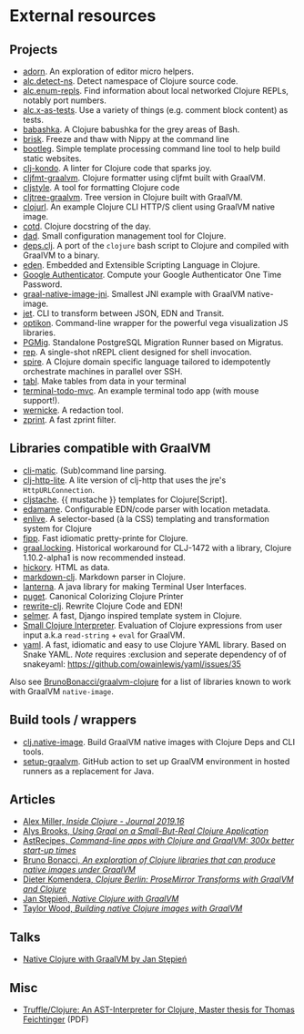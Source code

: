 # External resources

## Projects

- [adorn](https://github.com/sogaiu/adorn). An exploration of editor micro helpers.
- [alc.detect-ns](https://github.com/sogaiu/alc.detect-ns). Detect namespace of Clojure source code.
- [alc.enum-repls](https://github.com/sogaiu/alc.enum-repls). Find information about local networked Clojure REPLs, notably port numbers.
- [alc.x-as-tests](https://github.com/sogaiu/alc.x-as-tests). Use a variety of things (e.g. comment block content) as tests.
- [babashka](https://github.com/borkdude/babashka). A Clojure babushka for the grey areas of Bash.
- [brisk](https://github.com/justone/brisk). Freeze and thaw with Nippy at the command line
- [bootleg](https://github.com/retrogradeorbit/bootleg). Simple template processing command line tool to help build static websites.
- [clj-kondo](https://github.com/borkdude/clj-kondo). A linter for Clojure code that sparks joy.
- [cljfmt-graalvm](https://gitlab.com/konrad.mrozek/cljfmt-graalvm/). Clojure formatter using cljfmt built with GraalVM.
- [cljstyle](https://github.com/greglook/cljstyle). A tool for formatting Clojure code
- [cljtree-graalvm](https://github.com/borkdude/cljtree-graalvm). Tree version in Clojure built with GraalVM.
- [clojurl](https://github.com/taylorwood/clojurl). An example Clojure CLI HTTP/S client using GraalVM native image.
- [cotd](https://github.com/tomekw/cotd). Clojure docstring of the day.
- [dad](https://github.com/liquidz/dad). Small configuration management tool for Clojure.
- [deps.clj](https://github.com/borkdude/deps.clj). A port of the `clojure` bash script to Clojure and compiled with GraalVM to a binary.
- [eden](https://github.com/benzap/eden). Embedded and Extensible Scripting Language in Clojure.
- [Google Authenticator](https://github.com/ashwinbhaskar/Google-Authenticator). Compute your Google Authenticator One Time Password.
- [graal-native-image-jni](https://github.com/retrogradeorbit/graal-native-image-jni). Smallest JNI example with GraalVM native-image.
- [jet](https://github.com/borkdude/jet). CLI to transform between JSON, EDN and Transit.
- [optikon](https://github.com/stathissideris/optikon). Command-line wrapper for the powerful vega visualization JS libraries.
- [PGMig](https://github.com/leafclick/pgmig). Standalone PostgreSQL Migration Runner based on Migratus.
- [rep](https://github.com/eraserhd/rep). A single-shot nREPL client designed for shell invocation.
- [spire](https://github.com/epiccastle/spire). A Clojure domain specific language tailored to idempotently orchestrate machines in parallel over SSH.
- [tabl](https://github.com/justone/tabl). Make tables from data in your terminal
- [terminal-todo-mvc](https://github.com/phronmophobic/terminal-todo-mvc). An example terminal todo app (with mouse support!).
- [wernicke](https://github.com/latacora/wernicke). A redaction tool.
- [zprint](https://github.com/kkinnear/zprint). A fast zprint filter.


## Libraries compatible with GraalVM

- [cli-matic](https://github.com/l3nz/cli-matic). (Sub)command line parsing.
- [clj-http-lite](https://github.com/martinklepsch/clj-http-lite). A lite version of clj-http that uses the jre's `HttpURLConnection`.
- [cljstache](https://github.com/fotoetienne/cljstache). {{ mustache }} templates for Clojure[Script].
- [edamame](https://github.com/borkdude/edamame). Configurable EDN/code parser with location metadata.
- [enlive](https://github.com/cgrand/enlive). A selector-based (à la CSS) templating and transformation system for Clojure
- [fipp](https://github.com/brandonbloom/fipp). Fast idiomatic pretty-printe for Clojure.
- [graal.locking](https://github.com/borkdude/graal.locking). Historical workaround for CLJ-1472 with a library, Clojure 1.10.2-alpha1 is now recommended instead.
- [hickory](https://github.com/davidsantiago/hickory). HTML as data.
- [markdown-clj](https://github.com/yogthos/markdown-clj).  Markdown parser in Clojure.
- [lanterna](https://github.com/mabe02/lanterna). A java library for making Terminal User Interfaces.
- [puget](https://github.com/greglook/puget). Canonical Colorizing Clojure Printer
- [rewrite-clj](https://github.com/xsc/rewrite-clj). Rewrite Clojure Code and EDN!
- [selmer](https://github.com/yogthos/Selmer). A fast, Django inspired template system in Clojure.
- [Small Clojure Interpreter](https://github.com/borkdude/sci). Evaluation of Clojure expressions from user input a.k.a `read-string` + `eval` for GraalVM.
- [yaml](https://github.com/owainlewis/yaml). A fast, idiomatic and easy to use Clojure YAML library. Based on Snake YAML. *Note* requires :exclusion and seperate dependency of of snakeyaml: https://github.com/owainlewis/yaml/issues/35

Also see
[BrunoBonacci/graalvm-clojure](https://github.com/BrunoBonacci/graalvm-clojure)
for a list of libraries known to work with GraalVM `native-image`.


## Build tools / wrappers

- [clj.native-image](https://github.com/taylorwood/clj.native-image). Build GraalVM native images with Clojure Deps and CLI tools.
- [setup-graalvm](https://github.com/DeLaGuardo/setup-graalvm). GitHub action to set up GraalVM environment in hosted runners as a replacement for Java.

## Articles

- [Alex Miller, *Inside Clojure - Journal 2019.16*](http://insideclojure.org/2019/04/19/journal/#clojure-1101)
- [Alys Brooks, *Using Graal on a Small-But-Real Clojure Application*](http://www.alysbrooks.com/using-graal-on-a-small-but-real-clojure-application.html)
- [AstRecipes, *Command-line apps with Clojure and GraalVM: 300x better start-up times*](https://www.astrecipes.net/blog/2018/07/20/cmd-line-apps-with-clojure-and-graalvm/)
- [Bruno Bonacci, *An exploration of Clojure libraries that can produce native images under GraalVM*](https://github.com/BrunoBonacci/graalvm-clojure)
- [Dieter Komendera, *Clojure Berlin: ProseMirror Transforms with GraalVM and Clojure*](https://nextjournal.com/kommen/clojure-berlin-prosemirror-transforms-with-graalvm-and-clojure)
- [Jan Stępień, *Native Clojure with GraalVM*](https://www.innoq.com/en/blog/native-clojure-and-graalvm/)
- [Taylor Wood, *Building native Clojure images with GraalVM*](https://blog.taylorwood.io/2018/05/02/graalvm-clojure.html)

## Talks

- [Native Clojure with GraalVM by Jan Stępień](https://www.youtube.com/watch?v=topKYJgv6qA)


## Misc

- [Truffle/Clojure: An AST-Interpreter for Clojure, Master thesis for Thomas Feichtinger](http://ssw.jku.at/Teaching/MasterTheses/Graal/TruffleClojure.pdf) (PDF)
